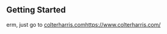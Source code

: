 ## Getting Started

erm, just go to [colterharris.com](https://www.colterharris.com/)https://www.colterharris.com/
